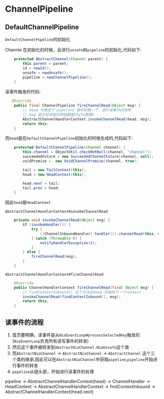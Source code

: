 # ChannelPipeline

## DefaultChannelPipeline

`DefaultChannelPipeline`的初始化

Channle 在初始化的时候，会进行`unsafe`和`pipeline`的初始化,代码如下:

```java
    protected AbstractChannel(Channel parent) {
        this.parent = parent;
        id = newId();
        unsafe = newUnsafe();
        pipeline = newChannelPipeline();
    }
```

读事件触发的代码:

```java
   @Override
    public final ChannelPipeline fireChannelRead(Object msg) {
        // head 代表这个`pipeline`链中的第一个，进行读事件的流转
        // msg 是已经读取的原始数据(byte数据)
        AbstractChannelHandlerContext.invokeChannelRead(head, msg);
        return this;
    }
```

而`head`是在`DefaultChannelPipeline`初始化的时候生成的,代码如下:

```java
    protected DefaultChannelPipeline(Channel channel) {
        this.channel = ObjectUtil.checkNotNull(channel, "channel");
        succeededFuture = new SucceededChannelFuture(channel, null);
        voidPromise =  new VoidChannelPromise(channel, true);

        tail = new TailContext(this);
        head = new HeadContext(this);

        head.next = tail;
        tail.prev = head;
    }
```

因此`head`是`HeadContext`

`AbstractChannelHandlerContext#invokeChannelRead`

```java
    private void invokeChannelRead(Object msg) {
        if (invokeHandler()) {
            try {
                ((ChannelInboundHandler) handler()).channelRead(this, msg);
            } catch (Throwable t) {
                notifyHandlerException(t);
            }
        } else {
            fireChannelRead(msg);
        }
    }
```

`AbstractChannelHandlerContext#fireChannelRead`

```java
    @Override
    public ChannelHandlerContext fireChannelRead(final Object msg) {
        // findContextInbound() 这个方法从head 开始找下一个context
        invokeChannelRead(findContextInbound(), msg);
        return this;
    }
```

## 读事件的流程

1. 首页要明确，读事件是从`NioEventLoop#processSelectedKey`触发的(`NioEventLoop`负责所有读写事件的转发)
2. 然后这个事件被转发到`AbstractNioChannel.NioUnsafe`这个类
3. 而`AbstractNioChannel` -> `AbstractNioChannel` -> `AbstractChannel` 这个三个类的继承,因此可以在`AbstractNioChannel`中获取`pipeline`,`pipeline`开始进行事件的转发
4. `pipeline`从链头部，开始进行读事件的处理

pipeline -> AbstractChannelHandlerContext(head) -> ChannelHandler -> HeadContext -> AbstractChannelHandlerContext -> findContextInbound -> AbstractChannelHandlerContext(head.next)
